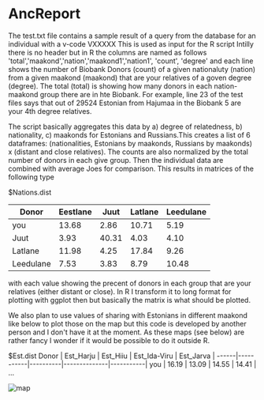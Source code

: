# AncReport
The test.txt file contains a sample result of a query from the database for an individual with a v-code VXXXXX
This is used as input for the R script
Intilly there is no header but in R the columns are named as follows 
'total','maakond','nation','maakond1','nation1', 'count', 'degree'
and each line shows the number of Biobank Donors (count) of a given nationaluty (nation) from a given maakond (maakond) 
that are your relatives of a goven degree (degree). The total (total) is showing how many donors in each nation-maakond group there are in hte Biobank.
For example, line 23 of the test files says that out of 29524 Estonian from Hajumaa in the Biobank 5 are your 4th degree relatives.

The script basically aggregates this data by a) degree of relatedness, b) nationality, c) maakonds for Estonians and Russians.This creates a list of 6 dataframes:
(nationalities, Estonians by maakonds, Russians by maakonds) x (distant and close relatives). The counts are also normalized by the total number of donors in each give group. Then the individual data are combined with average Joes for comparison. This results in matrices of the following type

$Nations.dist

Donor    | Eestlane | Juut | Latlane | Leedulane
--------------|----------|------|---------|----------
you | 13.68 | 2.86 | 10.71 | 5.19
Juut | 3.93 | 40.31| 4.03  | 4.10
Latlane | 11.98 | 4.25 | 17.84 | 9.26
Leedulane | 7.53 | 3.83 | 8.79 | 10.48

with each value showing the precent of donors in each group that are your relatives (either distant or close). 
In R I transform it to long format for plotting with ggplot then but basically the matrix is what should be plotted.

We also plan to use values of sharing with Estonians in different maakond like below to plot those on the map but this code is developed by another person and I don't have it at the moment. As these maps (see below) are rather fancy I wonder if it would be possible to do it outside R.

$Est.dist
Donor | Est_Harju | Est_Hiiu | Est_Ida-Viru | Est_Jarva |
------|-----------|----------|--------------|-----------|
you | 16.19 | 13.09 | 14.55 | 14.41 | ...

![map](https://octodex.github.com/images/yaktocat.png)
